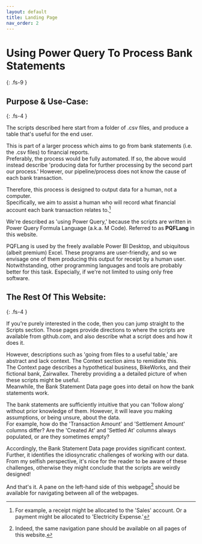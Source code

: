 ```yaml
---
layout: default
title: Landing Page
nav_order: 2
---
```


<!-- TODO - links to other pages -->

# Using Power Query To Process Bank Statements
{: .fs-9 }

## Purpose & Use-Case:
{: .fs-4 }

The scripts described here start from a folder of .csv files, and produce a table that's useful for the end user.

This is part of a larger process which aims to go from bank statements (i.e. the .csv files) to financial reports.  
Preferably, the process would be fully automated. If so, the above would instead describe 'producing data for further processing by the second part our process.' However, our pipeline/process does not know the cause of each bank transaction.

Therefore, this process is designed to output data for a human, not a computer.  
Specifically, we aim to assist a human who will record what financial account each bank transaction relates to.[^account_eg]

[^account_eg]: For example, a receipt might be allocated to the 'Sales' account. Or a payment might be allocated to 'Electricity Expense.'

We're described as 'using Power Query,' because the scripts are written in Power Query Formula Language (a.k.a. M Code). Referred to as **PQFLang** in this website.  
<!-- ^ Link re PQFLang?? -->
PQFLang is used by the freely available Power BI Desktop, and ubiquitous (albeit premium) Excel. These programs are user-friendly, and so we envisage one of them producing this output for receipt by a human user.  
Notwithstanding, other programming languages and tools are probably better for this task. Especially, if we're not limited to using only free software.

## The Rest Of This Website:
{: .fs-4 }

If you're purely interested in the code, then you can jump straight to the Scripts section. Those pages provide directions to where the scripts are available from github.com, and also describe what a script does and how it does it.

<!-- Also want the Scripts section's landing page to describe being careful to not load any of the scripts in Excel or PBI -->

However, descriptions such as 'going from files to a useful table,' are abstract and lack context. The Context section aims to remidiate this.  
The Context page describes a hypothetical business, BikeWorks, and their fictional bank, Zairwallex. Thereby providing a a detailed picture of when these scripts might be useful.  
Meanwhile, the Bank Statement Data page goes into detail on how the bank statements work.

The bank statements are sufficiently intuitive that you can 'follow along' without prior knowledge of them. However, it will leave you making assumptions, or being unsure, about the data.  
For example, how do the 'Transaction Amount' and 'Settlement Amount' columns differ? Are the 'Created At' and 'Settled At' columns always populated, or are they sometimes empty?  

Accordingly, the Bank Statement Data page provides significant context. Further, it identifies the idiosyncratic challenges of working with our data.  
From my selfish perspective, it's nice for the reader to be aware of these challenges, otherwise they might conclude that the scripts are weirdly designed!

And that's it. A pane on the left-hand side of this webpage[^website] should be available for navigating between all of the webpages.

[^website]: Indeed, the same navigation pane should be available on all pages of this website.
